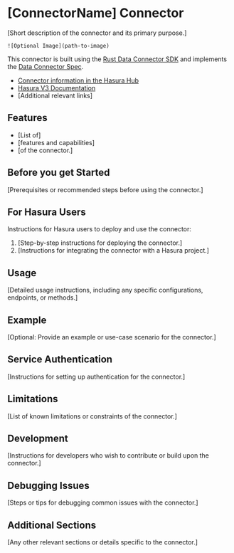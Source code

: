 # [ConnectorName] Connector

[Short description of the connector and its primary purpose.]

`![Optional Image](path-to-image)`

This connector is built using the [Rust Data Connector SDK](https://github.com/hasura/ndc-hub#rusk-sdk) and implements the [Data Connector Spec](https://github.com/hasura/ndc-spec).

* [Connector information in the Hasura Hub](https://hasura.io/connectors/[connector-name])
* [Hasura V3 Documentation](https://hasura.io/docs/3.0)
* [Additional relevant links]

## Features

- [List of]
- [features and capabilities]
- [of the connector.]

## Before you get Started

[Prerequisites or recommended steps before using the connector.]

## For Hasura Users

Instructions for Hasura users to deploy and use the connector:

1. [Step-by-step instructions for deploying the connector.]
2. [Instructions for integrating the connector with a Hasura project.]

## Usage

[Detailed usage instructions, including any specific configurations, endpoints, or methods.]

## Example

[Optional: Provide an example or use-case scenario for the connector.]

## Service Authentication

[Instructions for setting up authentication for the connector.]

## Limitations

[List of known limitations or constraints of the connector.]

## Development

[Instructions for developers who wish to contribute or build upon the connector.]

## Debugging Issues

[Steps or tips for debugging common issues with the connector.]

## Additional Sections

[Any other relevant sections or details specific to the connector.]


